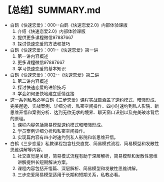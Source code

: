 # 【总结】SUMMARY.md

-   白鹤《快速恋爱》：000--白鹤《快速恋爱2.0》内部体验课版
    1.  介绍《快速恋爱2.0》内部体验课版
    2.  提供更多课程微信97887667
    3.  探讨快速恋爱的方法和技巧
-   白鹤《快速恋爱》：001--《快速恋爱》第一讲
    1.  第一讲内容概述
    2.  更多课程微信97887667
    3.  学习快速恋爱的基本知识
-   白鹤《快速恋爱》：002--《快速恋爱》第二讲
    1.  第二讲内容概述
    2.  探讨快速恋爱的进阶技巧
    3.  学会如何更快地建立感情连接
-   这一系列私教必学白鹤《三步恋爱》课程实战篇涵盖了速约模式、暗骚形成、完美邂逅、实战案例、详细分析、私密空间操作、四小时速约到私人影院、新思维开悟和案例分析、达到无欲无求的境界、聊天窗口识别以及完美破冰背后的原理。
    1.  课程内容包括简易模型速约模式和暗骚形成。
    2.  学员案例详细分析和私密空间操作。
    3.  实现篇内容有四小时速约到私人影院和新思维开悟。
-   白鹤《三步恋爱》私教课程包含社交直觉、简易模式流程、简易模型和发散性思维讲解等内容。
    1.  社交直觉是关键，简易模式流程有助于深层解析，简易模型和发散性思维讲解提供长短期解决方案。
    2.  课程内容包括开悟篇、深层解析、简易模型和发散性思维讲解。
    3.  三步恋爱简易模型适用于长期和短期关系，私教必看。